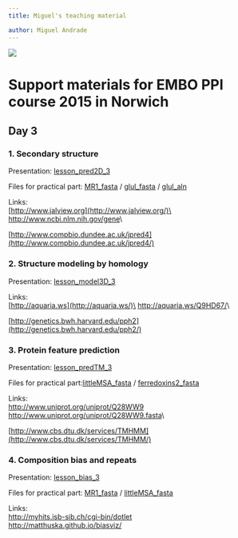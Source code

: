 ```yaml
---
title: Miguel's teaching material

author: Miguel Andrade
---
```



[![](miguel_files/header.png)](https://cbdm.uni-mainz.de/ "Computational Biology and Data Mining group")

# Support materials for EMBO PPI course 2015 in Norwich


## Day 3

### 1. Secondary structure

Presentation: [lesson\_pred2D\_3](https://cbdm.uni-mainz.de/files/2015/02/lesson_pred2D_3.pptx)

Files for practical
part: [MR1\_fasta](https://cbdm.uni-mainz.de/files/2015/02/MR1_fasta.txt) / [glul\_fasta](https://cbdm.uni-mainz.de/files/2015/02/glul_fasta.txt) / [glul\_aln](https://cbdm.uni-mainz.de/files/2015/02/glul_aln.txt)

Links:\
 [http://www.jalview.org](http://www.jalview.org/)\
 <http://www.ncbi.nlm.nih.gov/gene>\

[http://www.compbio.dundee.ac.uk/jpred4](http://www.compbio.dundee.ac.uk/jpred4/)

### 2. Structure modeling by homology

Presentation: [lesson\_model3D\_3](https://cbdm.uni-mainz.de/files/2015/02/lesson_model3D_3.pptx)

Links:\
 [http://aquaria.ws](http://aquaria.ws/)\
 <http://aquaria.ws/Q9HD67/>\

[http://genetics.bwh.harvard.edu/pph2](http://genetics.bwh.harvard.edu/pph2/)

### 3. Protein feature prediction

Presentation: [lesson\_predTM\_3](https://cbdm.uni-mainz.de/files/2015/02/lesson_predTM_3.pptx)

Files for practical
part:[littleMSA\_fasta](https://cbdm.uni-mainz.de/files/2015/02/littleMSA_fasta.txt) / [ferredoxins2\_fasta](https://cbdm.uni-mainz.de/files/2015/02/ferredoxins2_fasta.txt)

Links:\
 <http://www.uniprot.org/uniprot/Q28WW9>\
 <http://www.uniprot.org/uniprot/Q28WW9.fasta>\

[http://www.cbs.dtu.dk/services/TMHMM](http://www.cbs.dtu.dk/services/TMHMM/)

### 4. Composition bias and repeats

Presentation: [lesson\_bias\_3](https://cbdm.uni-mainz.de/files/2015/02/lesson_bias_3.pptx)

Files for practical
part: [MR1\_fasta](https://cbdm.uni-mainz.de/files/2015/02/MR1_fasta.txt) / [littleMSA\_fasta](https://cbdm.uni-mainz.de/files/2015/02/littleMSA_fasta.txt)

Links:\
 <http://myhits.isb-sib.ch/cgi-bin/dotlet>\
 <http://matthuska.github.io/biasviz/>

</div>

</div>

</div>

<div id="spalterechts" class="widget-area threecol editorcontent last"
role="complementary">

<div id="homepage_toplinks" class="content">

<div id="search">

